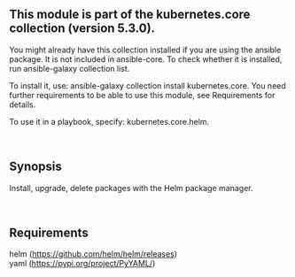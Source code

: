 ## This module is part of the kubernetes.core collection (version 5.3.0).

You might already have this collection installed if you are using the ansible package. It is not included in ansible-core. To check whether it is installed, run ansible-galaxy collection list.

To install it, use: ansible-galaxy collection install kubernetes.core. You need further requirements to be able to use this module, see Requirements for details.

To use it in a playbook, specify: kubernetes.core.helm.

<br/>

## Synopsis
Install, upgrade, delete packages with the Helm package manager.

<br/>

## Requirements

helm (https://github.com/helm/helm/releases)
<br/>
yaml (https://pypi.org/project/PyYAML/)

